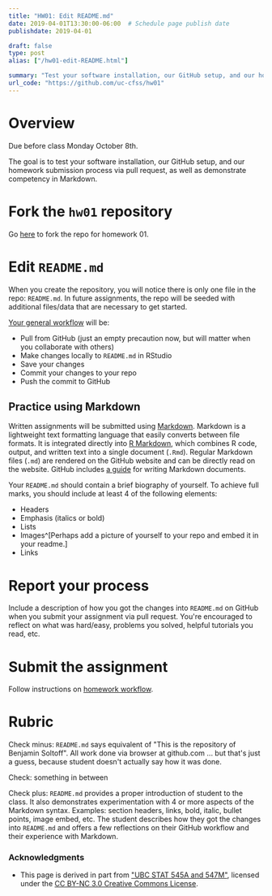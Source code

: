 ```yaml
---
title: "HW01: Edit README.md"
date: 2019-04-01T13:30:00-06:00  # Schedule page publish date
publishdate: 2019-04-01

draft: false
type: post
alias: ["/hw01-edit-README.html"]

summary: "Test your software installation, our GitHub setup, and our homework submission process via pull request, as well as demonstrate competency in Markdown."
url_code: "https://github.com/uc-cfss/hw01"
---
```




# Overview

Due before class Monday October 8th.

The goal is to test your software installation, our GitHub setup, and our homework submission process via pull request, as well as demonstrate competency in Markdown.

# Fork the `hw01` repository

Go [here](https://github.com/uc-cfss/hw01) to fork the repo for homework 01.

# Edit `README.md`

When you create the repository, you will notice there is only one file in the repo: `README.md`. In future assignments, the repo will be seeded with additional files/data that are necessary to get started.

[Your general workflow](hw00_homework_guidelines.html#homework_workflow) will be:

* Pull from GitHub (just an empty precaution now, but will matter when you collaborate with others)
* Make changes locally to `README.md` in RStudio
* Save your changes
* Commit your changes to your repo
* Push the commit to GitHub

## Practice using Markdown

Written assignments will be submitted using [Markdown](https://daringfireball.net/projects/markdown/). Markdown is a lightweight text formatting language that easily converts between file formats. It is integrated directly into [R Markdown](http://rmarkdown.rstudio.com/), which combines R code, output, and written text into a single document (`.Rmd`). Regular Markdown files (`.md`) are rendered on the GitHub website and can be directly read on the website. GitHub includes [a guide](https://guides.github.com/features/mastering-markdown/) for writing Markdown documents.

Your `README.md` should contain a brief biography of yourself. To achieve full marks, you should include at least 4 of the following elements:

* Headers
* Emphasis (italics or bold)
* Lists
* Images^[Perhaps add a picture of yourself to your repo and embed it in your readme.]
* Links

# Report your process

Include a description of how you got the changes into `README.md` on GitHub when you submit your assignment via pull request. You're encouraged to reflect on what was hard/easy, problems you solved, helpful tutorials you read, etc.

# Submit the assignment

Follow instructions on [homework workflow](hw00_homework_guidelines.html#homework_workflow).

# Rubric

Check minus: `README.md` says equivalent of "This is the repository of Benjamin Soltoff". All work done via browser at github.com ... but that's just a guess, because student doesn't actually say how it was done.

Check: something in between

Check plus: `README.md` provides a proper introduction of student to the class. It also demonstrates experimentation with 4 or more aspects of the Markdown syntax. Examples: section headers, links, bold, italic, bullet points, image embed, etc. The student describes how they got the changes into `README.md` and offers a few reflections on their GitHub workflow and their experience with Markdown.

### Acknowledgments


* This page is derived in part from ["UBC STAT 545A and 547M"](http://stat545.com), licensed under the [CC BY-NC 3.0 Creative Commons License](https://creativecommons.org/licenses/by-nc/3.0/).

